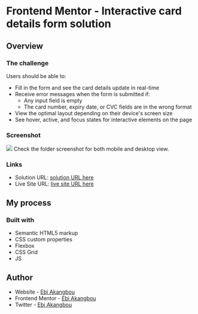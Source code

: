 # Frontend Mentor - Interactive card details form solution

## Overview

### The challenge

Users should be able to:

- Fill in the form and see the card details update in real-time
- Receive error messages when the form is submitted if:
  - Any input field is empty
  - The card number, expiry date, or CVC fields are in the wrong format
- View the optimal layout depending on their device's screen size
- See hover, active, and focus states for interactive elements on the page

### Screenshot

![](./screenshot.jpg)
Check the folder screenshot for both mobile and desktop view.

### Links

- Solution URL: [solution URL here](https://github.com/Ebi-Akangbou/ecommerce-product-page)
- Live Site URL: [live site URL here](https://interactive-card-details-form-main/)

## My process

### Built with

- Semantic HTML5 markup
- CSS custom properties
- Flexbox
- CSS Grid
- JS

## Author

- Website - [Ebi Akangbou](https://github.com/Ebi-Akangbou)
- Frontend Mentor - [Ebi Akangbou](https://www.frontendmentor.io?ref=challenge)
- Twitter - [Ebi Akangbou](https://www.twitter.com/EAkangbou)
